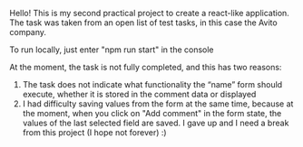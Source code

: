 Hello!
This is my second practical project to create a react-like application. The task was taken from an open list of test tasks, in this case the Avito company.


To run locally, just enter "npm run start" in the console

At the moment, the task is not fully completed, and this has two reasons:
1. The task does not indicate what functionality the “name” form should execute, whether it is stored in the comment data or displayed
2. I had difficulty saving values ​​from the form at the same time, because at the moment, when you click on "Add comment" in the form state, the values ​​of the last selected field are saved. I gave up and I need a break from this project (I hope not forever) :)
